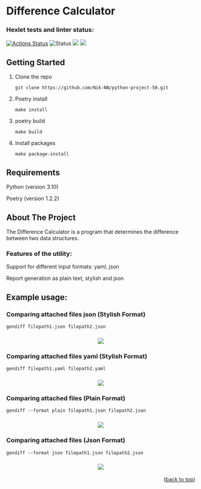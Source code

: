 <a name="readme-top"></a>

# Difference Calculator

### Hexlet tests and linter status:
[![Actions Status](https://github.com/Nik-NN/python-project-50/workflows/hexlet-check/badge.svg)](https://github.com/Nik-NN/python-project-50/actions)
![Status](https://github.com/Nik-NN/python-project-50/actions/workflows/cheks.yml/badge.svg)
<a href="https://codeclimate.com/github/Nik-NN/python-project-50/maintainability"><img src="https://api.codeclimate.com/v1/badges/606ae4e086acb5bfcbcf/maintainability" /></a>
<a href="https://codeclimate.com/github/Nik-NN/python-project-50/test_coverage"><img src="https://api.codeclimate.com/v1/badges/606ae4e086acb5bfcbcf/test_coverage" /></a>

## Getting Started

1. Clone the repo
   ```
   git clone https://github.com/Nik-NN/python-project-50.git
   ```
2. Poetry install
   ```
   make install
   ```
3. poetry build
   ```
   make build
   ```
4. Install packages
   ```
   make package-install
   ```
## Requirements

Python (version 3.10)

Poetry (version 1.2.2)
   
## About The Project

The Difference Calculator is a program that determines the difference between two data structures.

### Features of the utility:

Support for different input formats: yaml, json

Report generation as plain text, stylish and json

## Example usage:

### Comparing attached files json (Stylish Format)
   ```
   gendiff filepath1.json filepath2.json
   ```
<h3 align="center"><a href="https://asciinema.org/a/gBDhaz37GhhTq5padjF1aqvME" target="_blank"><img src="https://asciinema.org/a/gBDhaz37GhhTq5padjF1aqvME.svg" /></a></h3>

### Comparing attached files yaml (Stylish Format)
   ```
   gendiff filepath1.yaml filepath2.yaml
   ```
<h3 align="center"><a href="https://asciinema.org/a/A9QDJqQqp1QEjrnQva8kCWdEo" target="_blank"><img src="https://asciinema.org/a/A9QDJqQqp1QEjrnQva8kCWdEo.svg" /></a></h3>

### Comparing attached files (Plain Format)
   ```
   gendiff --format plain filepath1.json filepath2.json
   ```
<h3 align="center"><a href="https://asciinema.org/a/IbL13ETIr8QbiDN8OrGxMv1xN" target="_blank"><img src="https://asciinema.org/a/IbL13ETIr8QbiDN8OrGxMv1xN.svg" /></a></h3>

### Comparing attached files (Json Format)
   ```
   gendiff --format json filepath1.json filepath2.json
   ```
<h3 align="center"><a href="https://asciinema.org/a/PG1qgR5oSG0dXh1YeF2bZMdXv" target="_blank"><img src="https://asciinema.org/a/PG1qgR5oSG0dXh1YeF2bZMdXv.svg" /></a></h3>

<p align="right">(<a href="#readme-top">back to top</a>)</p>
